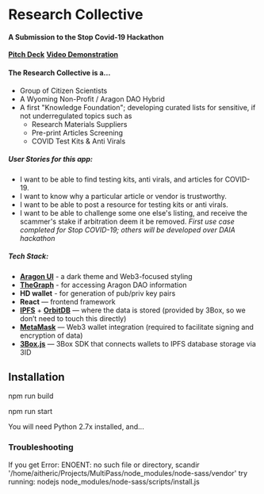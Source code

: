 # Research Collective
#### A Submission to the Stop Covid-19 Hackathon

**[Pitch Deck](https://drive.google.com/open?id=11UhpG4ZZo3Ar2gRrUZNXHn3TiNRLEdm0I9YhrRuyjFQ)**
**[Video Demonstration](https://www.youtube.com/watch?v=PYa-3dqNT7I)**

#### The Research Collective is a...
- Group of Citizen Scientists
- A Wyoming Non-Profit / Aragon DAO Hybrid
- A first "Knowledge Foundation"; developing curated lists for sensitive, if not underregulated topics such as
   - Research Materials Suppliers
   - Pre-print Articles Screening
   - COVID Test Kits & Anti Virals

##### *User Stories for this app:*
- I want to be able to find testing kits, anti virals, and articles for COVID-19.
- I want to know why a particular article or vendor is trustworthy.
- I want to be able to post a resource for testing kits or anti virals.
- I want to be able to challenge some one else's listing, and receive the scammer's stake if arbitration deem it be removed.
*First use case completed for Stop COVID-19; others will be developed over DAIA hackathon*

##### Tech Stack:
- **[Aragon UI](https://ui.aragon.org/)** - a dark theme and Web3-focused styling
- **[TheGraph](https://thegraph.com/explorer/subgraph/protofire/aragon)** - for accessing Aragon DAO information
- **HD wallet** - for generation of pub/priv key pairs
- **React** — frontend framework
- **[IPFS](https://ipfs.io/)** + **[OrbitDB](https://orbitdb.org/)** — where the data is stored (provided by 3Box, so we don’t need to touch this directly)
- **[MetaMask](https://metamask.io/)** — Web3 wallet integration (required to facilitate signing and encryption of data)
- **[3Box.js](https://docs.3box.io/build/web-apps)** — 3Box SDK that connects wallets to IPFS database storage via 3ID

## Installation
npm run build

npm run start

You will need Python 2.7x installed, and...

### Troubleshooting
If you get Error: ENOENT: no such file or directory, scandir '/home/aitheric/Projects/MultiPass/node_modules/node-sass/vendor'
try running: nodejs node_modules/node-sass/scripts/install.js
